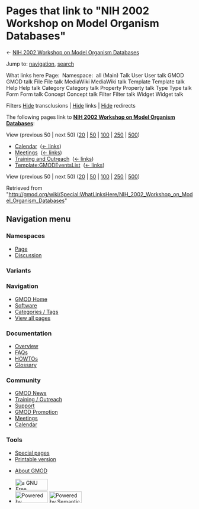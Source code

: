 <div id="mw-page-base" class="noprint">

</div>

<div id="mw-head-base" class="noprint">

</div>

<div id="content" class="mw-body" role="main">

<span id="top"></span>

<div id="mw-js-message" style="display:none;">

</div>



# <span dir="auto">Pages that link to "NIH 2002 Workshop on Model Organism Databases"</span>

<div id="bodyContent">

<div id="contentSub">

← [NIH 2002 Workshop on Model Organism
Databases](/wiki/NIH_2002_Workshop_on_Model_Organism_Databases "NIH 2002 Workshop on Model Organism Databases")

</div>

<div id="jump-to-nav" class="mw-jump">

Jump to: [navigation](#mw-navigation), [search](#p-search)

</div>

<div id="mw-content-text">

What links here Page:  Namespace:  all (Main) Talk User User talk GMOD
GMOD talk File File talk MediaWiki MediaWiki talk Template Template talk
Help Help talk Category Category talk Property Property talk Type Type
talk Form Form talk Concept Concept talk Filter Filter talk Widget
Widget talk

Filters
[Hide](/mediawiki/index.php?title=Special:WhatLinksHere/NIH_2002_Workshop_on_Model_Organism_Databases&hidetrans=1 "Special:WhatLinksHere/NIH 2002 Workshop on Model Organism Databases")
transclusions \|
[Hide](/mediawiki/index.php?title=Special:WhatLinksHere/NIH_2002_Workshop_on_Model_Organism_Databases&hidelinks=1 "Special:WhatLinksHere/NIH 2002 Workshop on Model Organism Databases")
links \|
[Hide](/mediawiki/index.php?title=Special:WhatLinksHere/NIH_2002_Workshop_on_Model_Organism_Databases&hideredirs=1 "Special:WhatLinksHere/NIH 2002 Workshop on Model Organism Databases")
redirects

The following pages link to **[NIH 2002 Workshop on Model Organism
Databases](/wiki/NIH_2002_Workshop_on_Model_Organism_Databases "NIH 2002 Workshop on Model Organism Databases")**:

View (previous 50 \| next 50)
([20](/mediawiki/index.php?title=Special:WhatLinksHere/NIH_2002_Workshop_on_Model_Organism_Databases&limit=20 "Special:WhatLinksHere/NIH 2002 Workshop on Model Organism Databases")
\|
[50](/mediawiki/index.php?title=Special:WhatLinksHere/NIH_2002_Workshop_on_Model_Organism_Databases&limit=50 "Special:WhatLinksHere/NIH 2002 Workshop on Model Organism Databases")
\|
[100](/mediawiki/index.php?title=Special:WhatLinksHere/NIH_2002_Workshop_on_Model_Organism_Databases&limit=100 "Special:WhatLinksHere/NIH 2002 Workshop on Model Organism Databases")
\|
[250](/mediawiki/index.php?title=Special:WhatLinksHere/NIH_2002_Workshop_on_Model_Organism_Databases&limit=250 "Special:WhatLinksHere/NIH 2002 Workshop on Model Organism Databases")
\|
[500](/mediawiki/index.php?title=Special:WhatLinksHere/NIH_2002_Workshop_on_Model_Organism_Databases&limit=500 "Special:WhatLinksHere/NIH 2002 Workshop on Model Organism Databases"))

- [Calendar](/wiki/Calendar "Calendar") ‎
  <span class="mw-whatlinkshere-tools">([←
  links](/mediawiki/index.php?title=Special:WhatLinksHere&target=Calendar "Special:WhatLinksHere"))</span>
- [Meetings](/wiki/Meetings "Meetings") ‎
  <span class="mw-whatlinkshere-tools">([←
  links](/mediawiki/index.php?title=Special:WhatLinksHere&target=Meetings "Special:WhatLinksHere"))</span>
- [Training and
  Outreach](/wiki/Training_and_Outreach "Training and Outreach") ‎
  <span class="mw-whatlinkshere-tools">([←
  links](/mediawiki/index.php?title=Special:WhatLinksHere&target=Training+and+Outreach "Special:WhatLinksHere"))</span>
- [Template:GMODEventsList](/wiki/Template:GMODEventsList "Template:GMODEventsList")
  ‎ <span class="mw-whatlinkshere-tools">([←
  links](/mediawiki/index.php?title=Special:WhatLinksHere&target=Template%3AGMODEventsList "Special:WhatLinksHere"))</span>

View (previous 50 \| next 50)
([20](/mediawiki/index.php?title=Special:WhatLinksHere/NIH_2002_Workshop_on_Model_Organism_Databases&limit=20 "Special:WhatLinksHere/NIH 2002 Workshop on Model Organism Databases")
\|
[50](/mediawiki/index.php?title=Special:WhatLinksHere/NIH_2002_Workshop_on_Model_Organism_Databases&limit=50 "Special:WhatLinksHere/NIH 2002 Workshop on Model Organism Databases")
\|
[100](/mediawiki/index.php?title=Special:WhatLinksHere/NIH_2002_Workshop_on_Model_Organism_Databases&limit=100 "Special:WhatLinksHere/NIH 2002 Workshop on Model Organism Databases")
\|
[250](/mediawiki/index.php?title=Special:WhatLinksHere/NIH_2002_Workshop_on_Model_Organism_Databases&limit=250 "Special:WhatLinksHere/NIH 2002 Workshop on Model Organism Databases")
\|
[500](/mediawiki/index.php?title=Special:WhatLinksHere/NIH_2002_Workshop_on_Model_Organism_Databases&limit=500 "Special:WhatLinksHere/NIH 2002 Workshop on Model Organism Databases"))

</div>

<div class="printfooter">

Retrieved from
"<http://gmod.org/wiki/Special:WhatLinksHere/NIH_2002_Workshop_on_Model_Organism_Databases>"

</div>

<div id="catlinks" class="catlinks catlinks-allhidden">

</div>

<div class="visualClear">

</div>

</div>

</div>

<div id="mw-navigation">

## Navigation menu

<div id="mw-head">



<div id="left-navigation">

<div id="p-namespaces" class="vectorTabs" role="navigation"
aria-labelledby="p-namespaces-label">

### Namespaces

- <span id="ca-nstab-main"><a href="/wiki/NIH_2002_Workshop_on_Model_Organism_Databases"
  accesskey="c" title="View the content page [c]">Page</a></span>
- <span id="ca-talk"><a
  href="/mediawiki/index.php?title=Talk:NIH_2002_Workshop_on_Model_Organism_Databases&amp;action=edit&amp;redlink=1"
  accesskey="t"
  title="Discussion about the content page [t]">Discussion</a></span>

</div>

<div id="p-variants" class="vectorMenu emptyPortlet" role="navigation"
aria-labelledby="p-variants-label">

### 

### Variants[](#)

<div class="menu">

</div>

</div>

</div>

<div id="right-navigation">





</div>



</div>

</div>

</div>

<div id="mw-panel">

<div id="p-logo" role="banner">

<a href="/wiki/Main_Page"
style="background-image: url(http://gmod.org/images/GMOD-cogs.png);"
title="Visit the main page"></a>

</div>

<div id="p-Navigation" class="portal" role="navigation"
aria-labelledby="p-Navigation-label">

### Navigation

<div class="body">

- <span id="n-GMOD-Home">[GMOD Home](/wiki/Main_Page)</span>
- <span id="n-Software">[Software](/wiki/GMOD_Components)</span>
- <span id="n-Categories-.2F-Tags">[Categories /
  Tags](/wiki/Categories)</span>
- <span id="n-View-all-pages">[View all
  pages](/wiki/Special:AllPages)</span>

</div>

</div>

<div id="p-Documentation" class="portal" role="navigation"
aria-labelledby="p-Documentation-label">

### Documentation

<div class="body">

- <span id="n-Overview">[Overview](/wiki/Overview)</span>
- <span id="n-FAQs">[FAQs](/wiki/Category:FAQ)</span>
- <span id="n-HOWTOs">[HOWTOs](/wiki/Category:HOWTO)</span>
- <span id="n-Glossary">[Glossary](/wiki/Glossary)</span>

</div>

</div>

<div id="p-Community" class="portal" role="navigation"
aria-labelledby="p-Community-label">

### Community

<div class="body">

- <span id="n-GMOD-News">[GMOD News](/wiki/GMOD_News)</span>
- <span id="n-Training-.2F-Outreach">[Training /
  Outreach](/wiki/Training_and_Outreach)</span>
- <span id="n-Support">[Support](/wiki/Support)</span>
- <span id="n-GMOD-Promotion">[GMOD
  Promotion](/wiki/GMOD_Promotion)</span>
- <span id="n-Meetings">[Meetings](/wiki/Meetings)</span>
- <span id="n-Calendar">[Calendar](/wiki/Calendar)</span>

</div>

</div>

<div id="p-tb" class="portal" role="navigation"
aria-labelledby="p-tb-label">

### Tools

<div class="body">

- <span id="t-specialpages"><a href="/wiki/Special:SpecialPages" accesskey="q"
  title="A list of all special pages [q]">Special pages</a></span>
- <span id="t-print"><a
  href="/mediawiki/index.php?title=Special:WhatLinksHere/NIH_2002_Workshop_on_Model_Organism_Databases&amp;printable=yes"
  rel="alternate" accesskey="p"
  title="Printable version of this page [p]">Printable version</a></span>

</div>

</div>

</div>

</div>

<div id="footer" role="contentinfo">

- <span id="footer-places-about">[About
  GMOD](/wiki/GMOD:About "GMOD:About")</span>

<!-- -->

- <span id="footer-copyrightico">[<img src="http://www.gnu.org/graphics/gfdl-logo-small.png" width="88"
  height="31" alt="a GNU Free Documentation License" />](http://www.gnu.org/licenses/fdl-1.3.html)</span>
- <span id="footer-poweredbyico">[<img src="/mediawiki/skins/common/images/poweredby_mediawiki_88x31.png"
  width="88" height="31" alt="Powered by MediaWiki" />](//www.mediawiki.org/)
  [<img
  src="/mediawiki/extensions/SemanticMediaWiki/includes/../resources/images/smw_button.png"
  width="88" height="31" alt="Powered by Semantic MediaWiki" />](https://www.semantic-mediawiki.org/wiki/Semantic_MediaWiki)</span>

<div style="clear:both">

</div>

</div>

